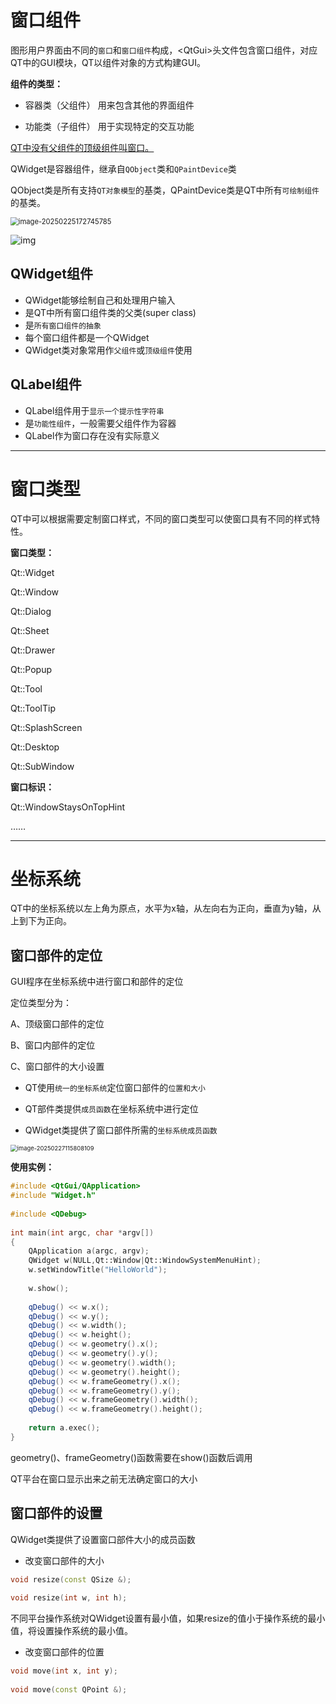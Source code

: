 # 窗口组件

图形用户界面由不同的`窗口`和`窗口组件`构成，\<QtGui\>头文件包含窗口组件，对应QT中的GUI模块，QT以组件对象的方式构建GUI。

**组件的类型：**

- 容器类（父组件） 用来包含其他的界面组件

- 功能类（子组件） 用于实现特定的交互功能

<u>QT中没有父组件的顶级组件叫窗口。</u>

QWidget是容器组件，继承自`QObject`类和`QPaintDevice`类

QObject类是所有支持`QT对象模型`的基类，QPaintDevice类是QT中所有`可绘制组件`的基类。

<img src="4-窗口组件与类型.assets/image-20250225172745785.png" alt="image-20250225172745785" style="zoom: 80%;" /> 

![img](4-窗口组件与类型.assets/5fe1edacfe81c22ca3240ab4e035365a.png)

## QWidget组件

- QWidget能够绘制自己和处理用户输入
- 是QT中所有窗口组件类的父类(super class)
- 是`所有窗口组件的抽象`
- 每个窗口组件都是一个QWidget
- QWidget类对象常用作`父组件`或`顶级组件`使用

## QLabel组件

- QLabel组件用于`显示一个提示性字符串`
- 是`功能性组件`，一般需要父组件作为容器
- QLabel作为窗口存在没有实际意义

------

# 窗口类型

QT中可以根据需要定制窗口样式，不同的窗口类型可以使窗口具有不同的样式特性。

**窗口类型：**

Qt::Widget

Qt::Window

Qt::Dialog

Qt::Sheet

Qt::Drawer

Qt::Popup

Qt::Tool

Qt::ToolTip

Qt::SplashScreen

Qt::Desktop

Qt::SubWindow

**窗口标识：**

Qt::WindowStaysOnTopHint

……

------

# 坐标系统

QT中的坐标系统以左上角为原点，水平为x轴，从左向右为正向，垂直为y轴，从上到下为正向。

## 窗口部件的定位

GUI程序在坐标系统中进行窗口和部件的定位

定位类型分为：

A、顶级窗口部件的定位

B、窗口内部件的定位

C、窗口部件的大小设置

- QT使用`统一的坐标系统`定位窗口部件的`位置和大小`

- QT部件类提供`成员函数`在坐标系统中进行定位

- QWidget类提供了窗口部件所需的`坐标系统成员函数`

<img src="4-窗口组件与类型.assets/image-20250227115808109.png" alt="image-20250227115808109" style="zoom:67%;" /> 

**使用实例：**

```c++
#include <QtGui/QApplication>
#include "Widget.h"
 
#include <QDebug>
 
int main(int argc, char *argv[])
{
    QApplication a(argc, argv);
    QWidget w(NULL,Qt::Window|Qt::WindowSystemMenuHint);
    w.setWindowTitle("HelloWorld");
 
    w.show();
 
    qDebug() << w.x();
    qDebug() << w.y();
    qDebug() << w.width();
    qDebug() << w.height();
    qDebug() << w.geometry().x();
    qDebug() << w.geometry().y();
    qDebug() << w.geometry().width();
    qDebug() << w.geometry().height();
    qDebug() << w.frameGeometry().x();
    qDebug() << w.frameGeometry().y();
    qDebug() << w.frameGeometry().width();
    qDebug() << w.frameGeometry().height();
 
    return a.exec();
}
```

geometry()、frameGeometry()函数需要在show()函数后调用

QT平台在窗口显示出来之前无法确定窗口的大小

## 窗口部件的设置

QWidget类提供了设置窗口部件大小的成员函数

- 改变窗口部件的大小

```C++
void resize(const QSize &);
 
void resize(int w, int h);
```

不同平台操作系统对QWidget设置有最小值，如果resize的值小于操作系统的最小值，将设置操作系统的最小值。

- 改变窗口部件的位置

```C++
void move(int x, int y);
 
void move(const QPoint &);
```

